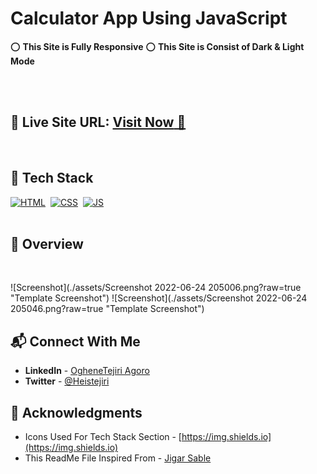 # Calculator App Using JavaScript

⭕ **This Site is Fully Responsive**
⭕ **This Site is Consist of Dark & Light Mode**

<br>
<br>

## 📌 **Live Site URL:** <a href="https://heistejiri.github.io/Calculator-App-Using-JavaScript/">**Visit Now** 🚀</a>

<br>

## 📌 Tech Stack

[![HTML](https://img.shields.io/badge/html5%20-%23E34F26.svg?&style=for-the-badge&logo=html5&logoColor=white)](https://github.com/heistejiri)&nbsp;
[![CSS](https://img.shields.io/badge/css3%20-%231572B6.svg?&style=for-the-badge&logo=css3&logoColor=white)](https://github.com/heistejiri)&nbsp;
[![JS](https://img.shields.io/badge/javascript%20-%23323330.svg?&style=for-the-badge&logo=javascript&logoColor=%23F7DF1E)](https://github.com/heistejiri)
<br>
<br>

## 📌 Overview

<br>

![Screenshot](./assets/Screenshot 2022-06-24 205006.png?raw=true "Template Screenshot")
![Screenshot](./assets/Screenshot 2022-06-24 205046.png?raw=true "Template Screenshot")

## 📬 Connect With Me

- **LinkedIn** - [OgheneTejiri Agoro](https://www.linkedin.com/in/heistejiri/)
- **Twitter** - [@Heistejiri](https://www.twitter.com/heistejiri)

## 📌 Acknowledgments

- Icons Used For Tech Stack Section - [https://img.shields.io](https://img.shields.io)
- This ReadMe File Inspired From - [Jigar Sable](https://github.com/jigar-sable)

